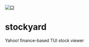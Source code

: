 [![CI](https://github.com/joce/stockyard/actions/workflows/ci.yml/badge.svg)](https://github.com/joce/stockyard/actions/workflows/ci.yml)

# stockyard

Yahoo! finance-based TUI stock viewer
